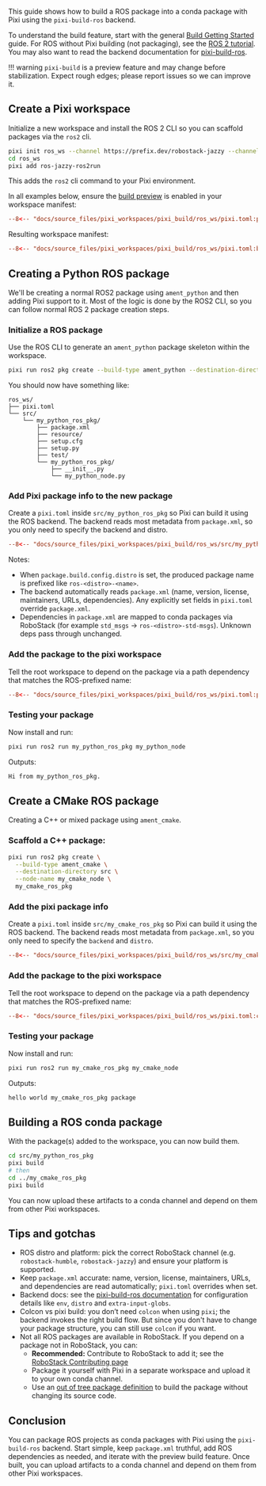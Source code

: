 This guide shows how to build a ROS package into a conda package with Pixi using the `pixi-build-ros` backend.


To understand the build feature, start with the general [Build Getting Started](./getting_started.md) guide.
For ROS without Pixi building (not packaging), see the [ROS 2 tutorial](../tutorials/ros2.md).
You may also want to read the backend documentation for [pixi-build-ros](https://prefix-dev.github.io/pixi-build-backends/backends/pixi-build-ros/).

!!! warning
    `pixi-build` is a preview feature and may change before stabilization.
    Expect rough edges; please report issues so we can improve it.

## Create a Pixi workspace

Initialize a new workspace and install the ROS 2 CLI so you can scaffold packages via the `ros2` cli.

```bash
pixi init ros_ws --channel https://prefix.dev/robostack-jazzy --channel https://prefix.dev/conda-forge
cd ros_ws
pixi add ros-jazzy-ros2run
```

This adds the `ros2` cli command to your Pixi environment.

In all examples below, ensure the [build preview](../reference/pixi_manifest.md#preview-features) is enabled in your workspace manifest:
```toml title="ros_ws/pixi.toml"
--8<-- "docs/source_files/pixi_workspaces/pixi_build/ros_ws/pixi.toml:preview"
```

Resulting workspace manifest:
```toml title="ros_ws/pixi.toml"
--8<-- "docs/source_files/pixi_workspaces/pixi_build/ros_ws/pixi.toml:base"
```

## Creating a Python ROS package
We'll be creating a normal ROS2 package using `ament_python` and then adding Pixi support to it.
Most of the logic is done by the ROS2 CLI, so you can follow normal ROS 2 package creation steps.

### Initialize a ROS package

Use the ROS CLI to generate an `ament_python` package skeleton within the workspace.

```bash
pixi run ros2 pkg create --build-type ament_python --destination-directory src --node-name my_python_node my_python_ros_pkg
```

You should now have something like:

```
ros_ws/
├── pixi.toml
└── src/
    └── my_python_ros_pkg/
        ├── package.xml
        ├── resource/
        ├── setup.cfg
        ├── setup.py
        ├── test/
        └── my_python_ros_pkg/
            ├── __init__.py
            └── my_python_node.py
```

### Add Pixi package info to the new package

Create a `pixi.toml` inside `src/my_python_ros_pkg` so Pixi can build it using the ROS backend. The backend reads most metadata from `package.xml`, so you only need to specify the backend and distro.

```toml title="src/my_python_ros_pkg/pixi.toml"
--8<-- "docs/source_files/pixi_workspaces/pixi_build/ros_ws/src/my_python_ros_pkg/pixi.toml"
```

Notes:

- When `package.build.config.distro` is set, the produced package name is prefixed like `ros-<distro>-<name>`.
- The backend automatically reads `package.xml` (name, version, license, maintainers, URLs, dependencies). Any explicitly set fields in `pixi.toml` override `package.xml`.
- Dependencies in `package.xml` are mapped to conda packages via RoboStack (for example `std_msgs` → `ros-<distro>-std-msgs`). Unknown deps pass through unchanged.

### Add the package to the pixi workspace

Tell the root workspace to depend on the package via a path dependency that matches the ROS-prefixed name:

```toml title="ros_ws/pixi.toml"
--8<-- "docs/source_files/pixi_workspaces/pixi_build/ros_ws/pixi.toml:python-pkg"
```

### Testing your package
Now install and run:

```bash
pixi run ros2 run my_python_ros_pkg my_python_node
```
Outputs:
```bash
Hi from my_python_ros_pkg.
```

## Create a CMake ROS package

Creating a C++ or mixed package using `ament_cmake`.

### Scaffold a C++ package:

```bash
pixi run ros2 pkg create \
  --build-type ament_cmake \
  --destination-directory src \
  --node-name my_cmake_node \
  my_cmake_ros_pkg
```

### Add the pixi package info

Create a `pixi.toml` inside `src/my_cmake_ros_pkg` so Pixi can build it using the ROS backend.
The backend reads most metadata from `package.xml`, so you only need to specify the `backend` and `distro`.

```toml title="src/my_cmake_ros_pkg/pixi.toml"
--8<-- "docs/source_files/pixi_workspaces/pixi_build/ros_ws/src/my_cmake_ros_pkg/pixi.toml"
```

### Add the package to the pixi workspace

Tell the root workspace to depend on the package via a path dependency that matches the ROS-prefixed name:

```toml title="ros_ws/pixi.toml"
--8<-- "docs/source_files/pixi_workspaces/pixi_build/ros_ws/pixi.toml:cmake-pkg"
```

### Testing your package
Now install and run:
```bash
pixi run ros2 run my_cmake_ros_pkg my_cmake_node
```
Outputs:
```bash
hello world my_cmake_ros_pkg package
```

## Building a ROS conda package
With the package(s) added to the workspace, you can now build them.

```bash
cd src/my_python_ros_pkg
pixi build
# then
cd ../my_cmake_ros_pkg
pixi build
```

You can now upload these artifacts to a conda channel and depend on them from other Pixi workspaces.

## Tips and gotchas

- ROS distro and platform: pick the correct RoboStack channel (e.g. `robostack-humble`, `robostack-jazzy`) and ensure your platform is supported.
- Keep `package.xml` accurate: name, version, license, maintainers, URLs, and dependencies are read automatically; `pixi.toml` overrides when set.
- Backend docs: see the [pixi-build-ros documentation](https://prefix-dev.github.io/pixi-build-backends/backends/pixi-build-ros/) for configuration details like `env`, `distro` and `extra-input-globs`.
- Colcon vs pixi build: you don’t need `colcon` when using `pixi`; the backend invokes the right build flow. But since you don't have to change your package structure, you can still use `colcon` if you want.
- Not all ROS packages are available in RoboStack. If you depend on a package not in RoboStack, you can:
  - **Recommended:** Contribute to RoboStack to add it; see the [RoboStack Contributing page](https://robostack.github.io/Contributing.html)
  - Package it yourself with Pixi in a separate workspace and upload it to your own conda channel.
  - Use an [out of tree package definition](./package_source.md) to build the package without changing its source code.


## Conclusion

You can package ROS projects as conda packages with Pixi using the `pixi-build-ros` backend.
Start simple, keep `package.xml` truthful, add ROS dependencies as needed, and iterate with the preview build feature.
Once built, you can upload artifacts to a conda channel and depend on them from other Pixi workspaces.
